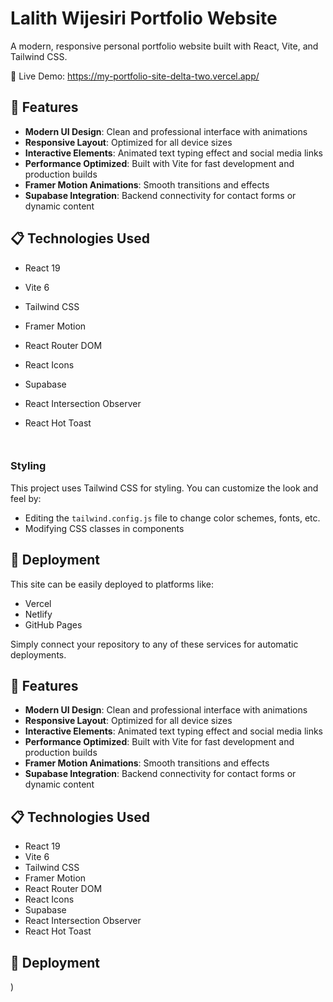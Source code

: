 # Lalith Wijesiri Portfolio Website

A modern, responsive personal portfolio website built with React, Vite, and Tailwind CSS.

🔗 Live Demo: https://my-portfolio-site-delta-two.vercel.app/


## 🚀 Features

- **Modern UI Design**: Clean and professional interface with animations
- **Responsive Layout**: Optimized for all device sizes
- **Interactive Elements**: Animated text typing effect and social media links
- **Performance Optimized**: Built with Vite for fast development and production builds
- **Framer Motion Animations**: Smooth transitions and effects
- **Supabase Integration**: Backend connectivity for contact forms or dynamic content

## 📋 Technologies Used

- React 19
- Vite 6
- Tailwind CSS
- Framer Motion
- React Router DOM
- React Icons
- Supabase
- React Intersection Observer
- React Hot Toast


   ```


### Styling
This project uses Tailwind CSS for styling. You can customize the look and feel by:
- Editing the `tailwind.config.js` file to change color schemes, fonts, etc.
- Modifying CSS classes in components




## 🔗 Deployment

This site can be easily deployed to platforms like:
- Vercel
- Netlify
- GitHub Pages

Simply connect your repository to any of these services for automatic deployments.

## 🚀 Features

- **Modern UI Design**: Clean and professional interface with animations
- **Responsive Layout**: Optimized for all device sizes
- **Interactive Elements**: Animated text typing effect and social media links
- **Performance Optimized**: Built with Vite for fast development and production builds
- **Framer Motion Animations**: Smooth transitions and effects
- **Supabase Integration**: Backend connectivity for contact forms or dynamic content

## 📋 Technologies Used

- React 19
- Vite 6
- Tailwind CSS
- Framer Motion
- React Router DOM
- React Icons
- Supabase
- React Intersection Observer
- React Hot Toast


## 🔗 Deployment



)
